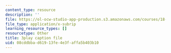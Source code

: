 ```yaml
---
content_type: resource
description: ''
file: https://ol-ocw-studio-app-production.s3.amazonaws.com/courses/18-01sc-single-variable-calculus-fall-2010/08cddbbad61913fe4e3faffa5b403b10_UBh66KVAJI.srt
file_type: application/x-subrip
learning_resource_types: []
resourcetype: Other
title: 3play caption file
uid: 08cddbba-d619-13fe-4e3f-affa5b403b10
---
```

